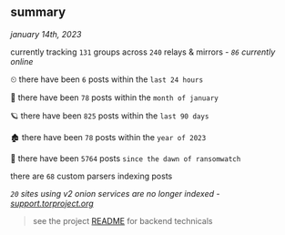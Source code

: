 
## summary
_january 14th, 2023_

currently tracking `131` groups across `240` relays & mirrors - _`86` currently online_

⏲ there have been `6` posts within the `last 24 hours`

🦈 there have been `78` posts within the `month of january`

🪐 there have been `825` posts within the `last 90 days`

🏚 there have been `78` posts within the `year of 2023`

🦕 there have been `5764` posts `since the dawn of ransomwatch`

there are `68` custom parsers indexing posts

_`20` sites using v2 onion services are no longer indexed - [support.torproject.org](https://support.torproject.org/onionservices/v2-deprecation/)_

> see the project [README](https://github.com/joshhighet/ransomwatch#ransomwatch--) for backend technicals
